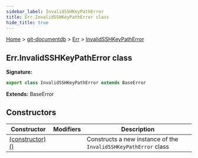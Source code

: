 ```yaml
---
sidebar_label: InvalidSSHKeyPathError
title: Err.InvalidSSHKeyPathError class
hide_title: true
---
```


[Home](./index.md) &gt; [git-documentdb](./git-documentdb.md) &gt; [Err](./git-documentdb.err.md) &gt; [InvalidSSHKeyPathError](./git-documentdb.err.invalidsshkeypatherror.md)

## Err.InvalidSSHKeyPathError class


<b>Signature:</b>

```typescript
export class InvalidSSHKeyPathError extends BaseError 
```
<b>Extends:</b> BaseError

## Constructors

|  Constructor | Modifiers | Description |
|  --- | --- | --- |
|  [(constructor)()](./git-documentdb.err.invalidsshkeypatherror._constructor_.md) |  | Constructs a new instance of the <code>InvalidSSHKeyPathError</code> class |

